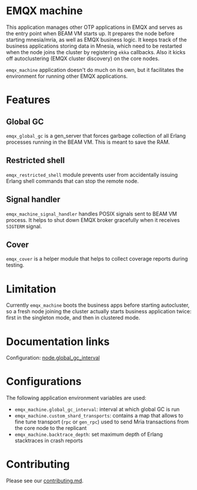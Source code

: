 # EMQX machine

This application manages other OTP applications in EMQX and serves as the entry point when BEAM VM starts up.
It prepares the node before starting mnesia/mria, as well as EMQX business logic.
It keeps track of the business applications storing data in Mnesia, which need to be restarted when the node joins the cluster by registering `ekka` callbacks.
Also it kicks off autoclustering (EMQX cluster discovery) on the core nodes.

`emqx_machine` application doesn't do much on its own, but it facilitates the environment for running other EMQX applications.

# Features

## Global GC

`emqx_global_gc` is a gen_server that forces garbage collection of all Erlang processes running in the BEAM VM.
This is meant to save the RAM.

## Restricted shell

`emqx_restricted_shell` module prevents user from accidentally issuing Erlang shell commands that can stop the remote node.

## Signal handler

`emqx_machine_signal_handler` handles POSIX signals sent to BEAM VM process.
It helps to shut down EMQX broker gracefully when it receives `SIGTERM` signal.

## Cover

`emqx_cover` is a helper module that helps to collect coverage reports during testing.

# Limitation

Currently `emqx_machine` boots the business apps before starting autocluster, so a fresh node joining the cluster actually starts business application twice: first in the singleton mode, and then in clustered mode.

# Documentation links

Configuration: [node.global_gc_interval](https://www.emqx.io/docs/en/v5.0/configuration/configuration-manual.html#node-and-cookie)

# Configurations

The following application environment variables are used:

- `emqx_machine.global_gc_interval`: interval at which global GC is run
- `emqx_machine.custom_shard_transports`: contains a map that allows to fine tune transport (`rpc` or `gen_rpc`) used to send Mria transactions from the core node to the replicant
- `emqx_machine.backtrace_depth`: set maximum depth of Erlang stacktraces in crash reports


# Contributing
Please see our [contributing.md](../../CONTRIBUTING.md).
